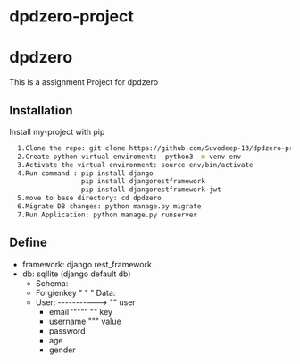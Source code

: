 # dpdzero-project

# dpdzero

This is a assignment Project for dpdzero


## Installation

Install my-project with pip

```bash
  1.Clone the repo: git clone https://github.com/Suvodeep-13/dpdzero-project.git
  2.Create python virtual enviroment:  python3 -m venv env
  3.Activate the virtual environment: source env/bin/activate
  4.Run command : pip install django
                  pip install djangorestframework
                  pip install djangorestframework-jwt
  5.move to base directory: cd dpdzero
  6.Migrate DB changes: python manage.py migrate
  7.Run Application: python manage.py runserver
```
    
## Define

- framework: django rest_framework
- db: sqllite (django default db)
    - Schema:
    -    Forgienkey " " "    Data:
     - User:  -----------> "" user
       - email '""""         ""    key 
       - username        """   value 
       - password             
       - age
       - gender
